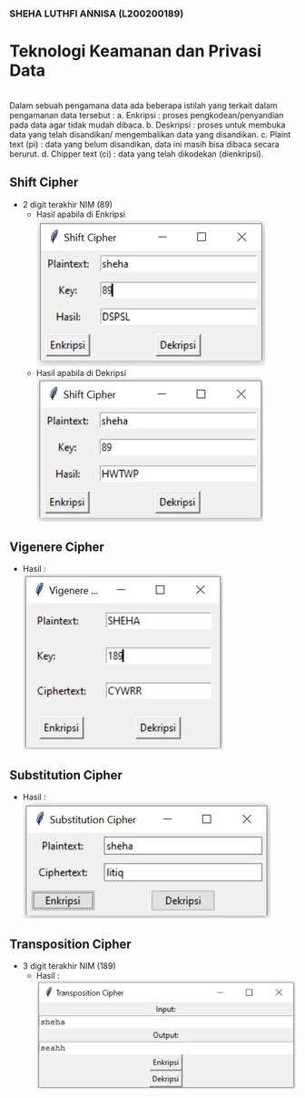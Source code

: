 ### SHEHA LUTHFI ANNISA (L200200189)
# Teknologi Keamanan dan Privasi Data
<br>Dalam sebuah pengamana data ada beberapa istilah yang terkait dalam pengamanan data tersebut :
a. Enkripsi : proses pengkodean/penyandian pada data agar tidak mudah dibaca.
b. Deskripsi : proses untuk membuka data yang telah disandikan/ mengembalikan data yang disandikan.
c. Plaint text (pi) : data yang belum disandikan, data ini masih bisa dibaca secara berurut.
d. Chipper text (ci) : data yang telah dikodekan (dienkripsi).

## Shift Cipher
- 2 digit terakhir NIM (89)
  - Hasil apabila di Enkripsi
<br>![shiftcipher1](1.jpg)
  - Hasil apabila di Dekripsi
<br>![shiftcipher2](2.jpg)

## Vigenere Cipher
- Hasil :
<br>![vigenerecipher](3.jpg)

## Substitution Cipher
- Hasil :
<br> ![SubsCipher](4.jpg)

## Transposition Cipher
- 3 digit terakhir NIM (189)
  - Hasil :
  <br>![TransCipher](5.jpg)
